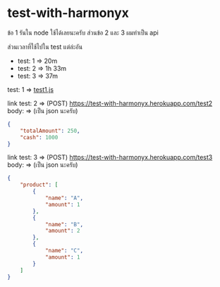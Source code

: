 # test-with-harmonyx

ข้อ 1 รันใน node ใช้ได้เลยนะครับ ส่วนข้อ 2 และ 3 ผมทำเป็น api

ส่วนเวลาที่ใช้ไปใน test แต่ล่ะอัน
- test: 1 => 20m
- test: 2 => 1h 33m
- test: 3 => 37m

test: 1 => [test1.js](test1.js)

link test: 2 => (POST) https://test-with-harmonyx.herokuapp.com/test2
body: => (เป็น json นะครับ)

```json
{
    "totalAmount": 250,
    "cash": 1000
}
```

link test: 3 => (POST) https://test-with-harmonyx.herokuapp.com/test3
body: => (เป็น json นะครับ)
```json
{
    "product": [
        {
            "name": "A",
            "amount": 1
        },
        {
            "name": "B",
            "amount": 2
        },
        {
            "name": "C",
            "amount": 1
        }
    ]
}
```
